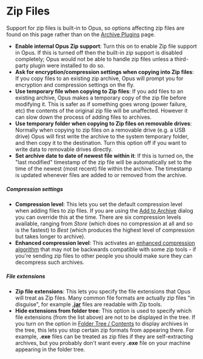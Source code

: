 # Zip Files

Support for zip files is built-in to Opus, so options affecting zip files are found on this page rather than on the [Archive Plugins](archive_and_vfs_plugins.md) page.

- **Enable internal Opus Zip support**: Turn this on to enable Zip file support in Opus. If this is turned off then the built-in zip support is disabled completely; Opus would not be able to handle zip files unless a third-party plugin were installed to do so.
- **Ask for encryption/compression settings when copying into Zip files**: If you copy files to an existing zip archive, Opus will prompt you for encryption and compression settings on the fly.
- **Use temporary file when copying to Zip files**: If you add files to an existing archive, Opus makes a temporary copy of the zip file before modifying it. This is safer as if something goes wrong (power failure, etc) the contents of the original zip file will be unaffected. However it can slow down the process of adding files to archives.
- **Use temporary folder when copying to Zip files on removable drives**: Normally when copying to zip files on a removable drive (e.g. a USB drive) Opus will first write the archive to the system temporary folder, and then copy it to the destination. Turn this option off if you want to write data to removable drives directly.
- **Set archive date to date of newest file within it**: If this is turned on, the "last modified" timestamp of the zip file will be automatically set to the time of the newest (most recent) file within the archive. The timestamp is updated whenever files are added to or removed from the archive.

##### Compression settings

- **Compression level**: This lets you set the default compression level when adding files to zip files. If you are using the [Add to Archive](/Manual/file_operations/creating_archives/RAEDME.md) dialog you can override this at the time. There are six compression levels available, ranging from *Store* (which does no compression at all and so is the fastest) to *Best* (which produces the highest level of compression but takes longer to archive).
- **Enhanced compression level**: This activates an [enhanced compression algorithm](http://en.wikipedia.org/wiki/DEFLATE#Deflate64.2FEnhanced_Deflate) that may not be backwards compatible with some zip tools - if you're sending zip files to other people you should make sure they can decompress such archives.

##### File extensions

- **Zip file extensions**: This lets you specify the file extensions that Opus will treat as Zip files. Many common file formats are actually zip files "in disguise", for example **[.jar](http://en.wikipedia.org/wiki/JAR_file)** files are readable with Zip tools.
- **Hide extensions from folder tree**: This option is used to specify which file extensions (from the list above) are not to be displayed in the tree. If you turn on the option in [Folder Tree / Contents](../folder_tree/contents.md) to display archives in the tree, this lets you stop certain zip formats from appearing there. For example, **.exe** files can be treated as zip files if they are self-extracting archives, but you probably don't want every **.exe** file on your machine appearing in the folder tree.
